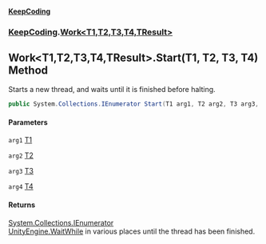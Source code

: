 #### [KeepCoding](index.md 'index')
### [KeepCoding](KeepCoding.md 'KeepCoding').[Work&lt;T1,T2,T3,T4,TResult&gt;](Work.T1.T2.T3.T4.TResult..md 'KeepCoding.Work&lt;T1,T2,T3,T4,TResult&gt;')
## Work&lt;T1,T2,T3,T4,TResult&gt;.Start(T1, T2, T3, T4) Method
Starts a new thread, and waits until it is finished before halting.  
```csharp
public System.Collections.IEnumerator Start(T1 arg1, T2 arg2, T3 arg3, T4 arg4);
```
#### Parameters
<a name='KeepCoding.Work.T1.T2.T3.T4.TResult..Start(T1.T2.T3.T4).arg1'></a>
`arg1` [T1](Work.T1.T2.T3.T4.TResult..md#KeepCoding.Work.T1.T2.T3.T4.TResult..T1 'KeepCoding.Work&lt;T1,T2,T3,T4,TResult&gt;.T1')  
  
<a name='KeepCoding.Work.T1.T2.T3.T4.TResult..Start(T1.T2.T3.T4).arg2'></a>
`arg2` [T2](Work.T1.T2.T3.T4.TResult..md#KeepCoding.Work.T1.T2.T3.T4.TResult..T2 'KeepCoding.Work&lt;T1,T2,T3,T4,TResult&gt;.T2')  
  
<a name='KeepCoding.Work.T1.T2.T3.T4.TResult..Start(T1.T2.T3.T4).arg3'></a>
`arg3` [T3](Work.T1.T2.T3.T4.TResult..md#KeepCoding.Work.T1.T2.T3.T4.TResult..T3 'KeepCoding.Work&lt;T1,T2,T3,T4,TResult&gt;.T3')  
  
<a name='KeepCoding.Work.T1.T2.T3.T4.TResult..Start(T1.T2.T3.T4).arg4'></a>
`arg4` [T4](Work.T1.T2.T3.T4.TResult..md#KeepCoding.Work.T1.T2.T3.T4.TResult..T4 'KeepCoding.Work&lt;T1,T2,T3,T4,TResult&gt;.T4')  
  
#### Returns
[System.Collections.IEnumerator](https://docs.microsoft.com/en-us/dotnet/api/System.Collections.IEnumerator 'System.Collections.IEnumerator')  
[UnityEngine.WaitWhile](https://docs.microsoft.com/en-us/dotnet/api/UnityEngine.WaitWhile 'UnityEngine.WaitWhile') in various places until the thread has been finished.
